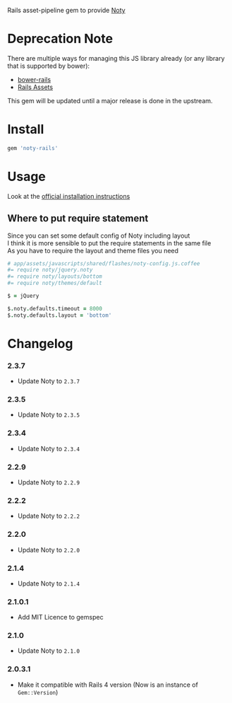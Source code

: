 Rails asset-pipeline gem to provide [Noty](http://needim.github.com/noty/)

# Deprecation Note
There are multiple ways for managing this JS library already (or any library that is supported by bower):
- [bower-rails](https://github.com/rharriso/bower-rails)
- [Rails Assets](https://rails-assets.org/)

This gem will be updated until a major release is done in the upstream.

# Install
```ruby
gem 'noty-rails'
```

# Usage

Look at the [official installation instructions](http://needim.github.com/noty/#installation)

## Where to put require statement
Since you can set some default config of Noty including layout  
I think it is more sensible to put the require statements in the same file  
As you have to require the layout and theme files you need
```coffeescript
# app/assets/javascripts/shared/flashes/noty-config.js.coffee
#= require noty/jquery.noty
#= require noty/layouts/bottom
#= require noty/themes/default

$ = jQuery

$.noty.defaults.timeout = 8000
$.noty.defaults.layout = 'bottom'
```

# Changelog

### 2.3.7

- Update Noty to `2.3.7`

### 2.3.5

- Update Noty to `2.3.5`

### 2.3.4

- Update Noty to `2.3.4`

### 2.2.9

- Update Noty to `2.2.9`

### 2.2.2

- Update Noty to `2.2.2`

### 2.2.0

- Update Noty to `2.2.0`

### 2.1.4

- Update Noty to `2.1.4`

### 2.1.0.1

- Add MIT Licence to gemspec

### 2.1.0

- Update Noty to `2.1.0`

### 2.0.3.1

- Make it compatible with Rails 4 version (Now is an instance of `Gem::Version`)
